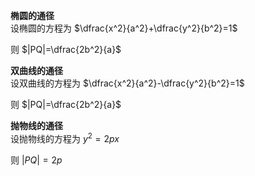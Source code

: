 **椭圆的通径**  
设椭圆的方程为 $\dfrac{x^2}{a^2}+\dfrac{y^2}{b^2}=1$  
  
则 $|PQ|=\dfrac{2b^2}{a}$  
  
**双曲线的通径**  
设双曲线的方程为 $\dfrac{x^2}{a^2}-\dfrac{y^2}{b^2}=1$  
  
则 $|PQ|=\dfrac{2b^2}{a}$  
  
**抛物线的通径**  
设抛物线的方程为 $y^2=2px$  
  
则 $|PQ|=2p$  
